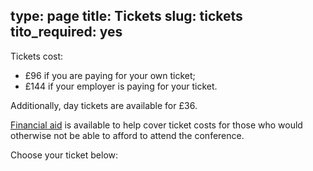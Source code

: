 type: page
title: Tickets
slug: tickets
tito_required: yes
---

Tickets cost:

 * £96 if you are paying for your own ticket;
 * £144 if your employer is paying for your ticket.

Additionally, day tickets are available for £36.

[Financial aid](/financial-aid/) is available to help cover ticket costs for
those who would otherwise not be able to afford to attend the conference.

Choose your ticket below:

<tito-widget event="pyconuk/2016"></tito-widget>
